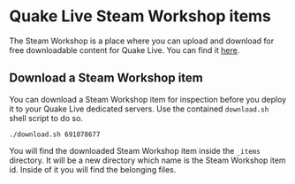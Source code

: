 # Quake Live Steam Workshop items

The Steam Workshop is a place where you can upload and download for free downloadable content for Quake Live. You can find it [here](https://steamcommunity.com/app/282440/workshop/).

## Download a Steam Workshop item

You can download a Steam Workshop item for inspection before you deploy it to your Quake Live dedicated servers. Use the contained `download.sh` shell script to do so.

```
./download.sh 691078677
```

You will find the downloaded Steam Workshop item inside the `_items` directory. It will be a new directory which name is the Steam Workshop item id. Inside of it you will find the belonging files.
